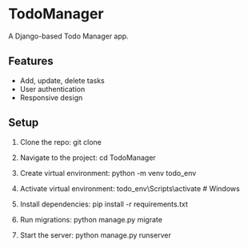 # TodoManager

A Django-based Todo Manager app.

## Features
- Add, update, delete tasks
- User authentication
- Responsive design

## Setup

1. Clone the repo:
git clone <repo-link>

2. Navigate to the project:
cd TodoManager

3. Create virtual environment:
python -m venv todo_env

4. Activate virtual environment:
todo_env\Scripts\activate # Windows

5. Install dependencies:
pip install -r requirements.txt

6. Run migrations:
python manage.py migrate

7. Start the server:
python manage.py runserver

